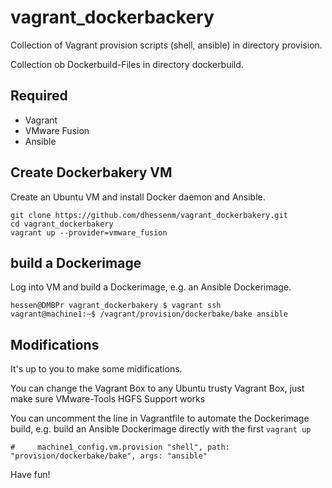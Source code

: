 # vagrant_dockerbackery
Collection of Vagrant provision scripts (shell, ansible) in directory provision.

Collection ob Dockerbuild-Files in directory dockerbuild.

## Required
- Vagrant 
- VMware Fusion
- Ansible 

## Create Dockerbakery VM
Create an Ubuntu VM and install Docker daemon and Ansible.

```
git clone https://github.com/dhessenm/vagrant_dockerbakery.git
cd vagrant_dockerbakery
vagrant up --provider=vmware_fusion
```

## build a Dockerimage
Log into VM and build a Dockerimage, e.g. an Ansible Dockerimage.

```
hessen@DMBPr vagrant_dockerbakery $ vagrant ssh
vagrant@machine1:~$ /vagrant/provision/dockerbake/bake ansible
```

## Modifications
It's up to you to make some midifications.

You can change the Vagrant Box to any Ubuntu trusty Vagrant Box, just make sure VMware-Tools HGFS Support works 

You can uncomment the line in Vagrantfile to automate the Dockerimage build, e.g. build an Ansible Dockerimage directly  with the first `vagrant up`
```
#     machine1_config.vm.provision "shell", path: "provision/dockerbake/bake", args: "ansible"
```

Have fun!






